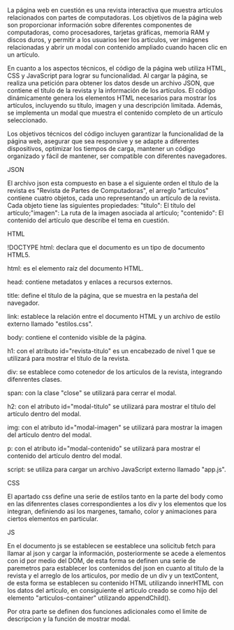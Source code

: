 La página web en cuestión es una revista interactiva que muestra artículos relacionados con partes de computadoras. Los objetivos de la página web son proporcionar información sobre diferentes componentes de computadoras, como procesadores, tarjetas gráficas, memoria RAM y discos duros, y permitir a los usuarios leer los artículos, ver imágenes relacionadas y abrir un modal con contenido ampliado cuando hacen clic en un artículo.

En cuanto a los aspectos técnicos, el código de la página web utiliza HTML, CSS y JavaScript para lograr su funcionalidad. Al cargar la página, se realiza una petición para obtener los datos desde un archivo JSON, que contiene el título de la revista y la información de los artículos. El código dinámicamente genera los elementos HTML necesarios para mostrar los artículos, incluyendo su título, imagen y una descripción limitada. Además, se implementa un modal que muestra el contenido completo de un artículo seleccionado.

Los objetivos técnicos del código incluyen garantizar la funcionalidad de la página web, asegurar que sea responsive y se adapte a diferentes dispositivos, optimizar los tiempos de carga, mantener un código organizado y fácil de mantener, ser compatible con diferentes navegadores.

JSON

El archivo json esta compuesto en base a el siguiente orden el título de la revista es "Revista de Partes de Computadoras", el arreglo "articulos" contiene cuatro objetos, cada uno representando un artículo de la revista. 
Cada objeto tiene las siguientes propiedades: "titulo": El título del artículo;"imagen": La ruta de la imagen asociada al artículo; "contenido": El contenido del artículo que describe el tema en cuestión.

HTML

!DOCTYPE html: declara que el documento es un tipo de documento HTML5.

html: es el elemento raíz del documento HTML.

head: contiene metadatos y enlaces a recursos externos.

title: define el título de la página, que se muestra en la pestaña del navegador.

link: establece la relación entre el documento HTML y un archivo de estilo externo llamado "estilos.css".

body: contiene el contenido visible de la página.

h1: con el atributo id="revista-titulo" es un encabezado de nivel 1 que se utilizará para mostrar el título de la revista.

div: se establece como cotenedor de los articulos de la revista, integrando difenrentes clases.

span: con la clase "close" se utilizará para cerrar el modal.

h2: con el atributo id="modal-titulo" se utilizará para mostrar el título del artículo dentro del modal.

img: con el atributo id="modal-imagen" se utilizará para mostrar la imagen del 
artículo dentro del modal.

p: con el atributo id="modal-contenido" se utilizará para mostrar el contenido del 
artículo dentro del modal.

script: se utiliza para cargar un archivo JavaScript externo llamado "app.js".

CSS

El apartado css define una serie de estilos tanto en la parte del body como en las difenrentes clases correspondientes a los div y los elementos que los integran, definiendo asi los margenes, tamaño, color y animaciones para ciertos elementos en particular.

JS

En el documento js se establecen se eestablece una solicitub fetch para llamar al json y cargar la información, posteriormente se acede a elementos con id por medio del DOM, de esta forma se definen una serie de paremetros para establecer los contenidos del json en cuanto al titulo de la revista y el arreglo de los articulos, por medio de un div y un textContent, de esta forma se establecen su contenido HTML utilizando innerHTML con los datos del artículo, en consiguiente el articulo creado se como hijo del elemento "articulos-container" utilizando 
appendChild().

Por otra parte se definen dos funciones adicionales como el limite de descripcion y la función de mostrar modal.

 
